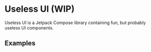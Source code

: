 # Useless UI (WIP)

Useless UI is a Jetpack Compose library containing fun, but probably useless UI components.

## Examples



